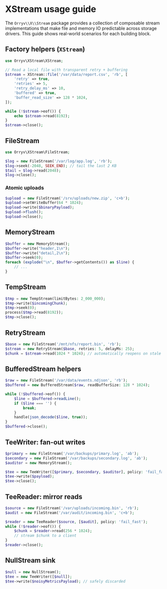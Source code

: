# XStream usage guide

The `Orryv\\X\\Stream` package provides a collection of composable stream implementations that make file and memory IO predictable across storage drivers. This guide shows real-world scenarios for each building block.

## Factory helpers (`XStream`)

```php
use Orryv\XStream\XStream;

// Read a local file with transparent retry + buffering
$stream = XStream::file('/var/data/report.csv', 'rb', [
    'retry' => true,
    'retries' => 5,
    'retry_delay_ms' => 10,
    'buffered' => true,
    'buffer_read_size' => 128 * 1024,
]);

while (!$stream->eof()) {
    echo $stream->read(8192);
}
$stream->close();
```

## FileStream

```php
use Orryv\XStream\FileStream;

$log = new FileStream('/var/log/app.log', 'rb');
$log->seek(-2048, SEEK_END); // tail the last 2 KB
$tail = $log->read(2048);
$log->close();
```

### Atomic uploads

```php
$upload = new FileStream('/srv/uploads/new.zip', 'c+b');
$upload->setWriteBuffer(64 * 1024);
$upload->write($binaryPayload);
$upload->flush();
$upload->close();
```

## MemoryStream

```php
$buffer = new MemoryStream();
$buffer->write("header,1\n");
$buffer->write("detail,2\n");
$buffer->seek(0);
foreach (explode("\n", $buffer->getContents()) as $line) {
    // ...
}
```

## TempStream

```php
$tmp = new TempStream(limitBytes: 2_000_000);
$tmp->write($incomingChunk);
$tmp->seek(0);
process($tmp->read(8192));
$tmp->close();
```

## RetryStream

```php
$base = new FileStream('/mnt/nfs/report.bin', 'rb');
$stream = new RetryStream($base, retries: 5, delayMs: 25);
$chunk = $stream->read(1024 * 1024); // automatically reopens on stale handles
```

## BufferedStream helpers

```php
$raw = new FileStream('/var/data/events.ndjson', 'rb');
$buffered = new BufferedStream($raw, readBufferSize: 128 * 1024);

while (!$buffered->eof()) {
    $line = $buffered->readLine();
    if ($line === '') {
        break;
    }
    handle(json_decode($line, true));
}
$buffered->close();
```

## TeeWriter: fan-out writes

```php
$primary = new FileStream('/var/backups/primary.log', 'ab');
$secondary = new FileStream('/var/backups/secondary.log', 'ab');
$auditor = new MemoryStream();

$tee = new TeeWriter([$primary, $secondary, $auditor], policy: 'fail_fast');
$tee->write($payload);
$tee->close();
```

## TeeReader: mirror reads

```php
$source = new FileStream('/var/uploads/incoming.bin', 'rb');
$audit = new FileStream('/var/audit/incoming.bin', 'c+b');

$reader = new TeeReader($source, [$audit], policy: 'fail_fast');
while (!$reader->eof()) {
    $chunk = $reader->read(256 * 1024);
    // stream $chunk to a client
}
$reader->close();
```

## NullStream sink

```php
$null = new NullStream();
$tee = new TeeWriter([$null]);
$tee->write($noisyMetricsPayload); // safely discarded
```
